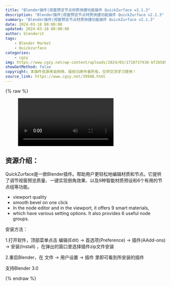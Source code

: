 ```yaml
---
title: "Blender插件|视窗预览节点材质快捷功能插件 QuickZurface v2.1.3"
description: "Blender插件|视窗预览节点材质快捷功能插件 QuickZurface v2.1.3"
summary: "Blender插件|视窗预览节点材质快捷功能插件 QuickZurface v2.1.3"
date: 2024-03-18 00:00:00
updated: 2024-03-18 00:00:00
author: blenderit
tags: 
    - Blender Market
    - Quickzurface
categories:
    - cgzy
img: https://www.cgzy.net/wp-content/uploads/2024/03/1710737930-bf2b585aaeb7a04.webp
showGetMethod: false
copyright: 本插件资源来自网络，版权归原作者所有，仅供交流学习使用！
source_link: https://www.cgzy.net/39948.html
---
```


{% raw %}
<figure class="wp-block-video aligncenter"><video controls src="http://cloud.video.taobao.com/play/u/null/p/1/e/6/t/1/453176600070.mp4"></video></figure><div class="wp-block-pandastudio-title"><div class="title_style_01"><h2 id="h2-0">资源介绍：</h2></div></div><p class="is-style-text-indent-2em">QuickZurface是一款Blender插件。帮助用户更轻松地编辑材质和节点。它提供了调节视窗预览质量、一键实现倒角效果、以及9种智能材质预设和6个有用的节点组等功能。</p><ul>
<li>viewport quality</li>



<li>smooth bevel on one click</li>



<li>In the node editor and in the viewport, it offers 9 smart materials,</li>



<li>which have various setting options. It also provides 6 useful node groups.</li>
</ul><div class="wp-block-pandastudio-title"><div class="title_style_01"><p>安装方法：</p></div></div><p>1.打开软件，顶部菜单点击 编辑(Edit) → 首选项(Preference) → 插件(AAdd-ons) → 安装(Install) ，在弹出的窗口里选择插件zip文件安装</p><p>2.重启Blender，在 文件 → 用户设置 → 插件 里即可看到所安装的插件</p><div class="wp-block-pandastudio-tips"><div class="tip success "><p>支持Blender 3.0</p>
</div></div>
<div style="display: none">cgzy</div>
{% endraw %}